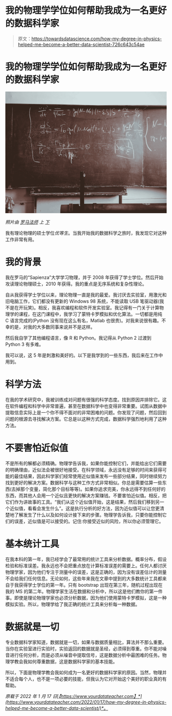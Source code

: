 # 我的物理学学位如何帮助我成为一名更好的数据科学家

> 原文：<https://towardsdatascience.com/how-my-degree-in-physics-helped-me-become-a-better-data-scientist-726c643c54ae>

# 我的物理学学位如何帮助我成为一名更好的数据科学家

![](img/3f701567a779265d372e5ca81ed4921a.png)

*照片由* [*罗马法师*](https://unsplash.com/@roman_lazygeek?utm_source=unsplash&utm_medium=referral&utm_content=creditCopyText) *上* [*下*](https://unsplash.com/s/photos/physics?utm_source=unsplash&utm_medium=referral&utm_content=creditCopyText)

我有理论物理的硕士学位*优等生*。当我开始我的数据科学之旅时，我发现它对这种工作非常有用。

# 我的背景

我在罗马的“Sapienza”大学学习物理，并于 2008 年获得了学士学位。然后开始攻读理论物理硕士，2010 年获得。我的重点是无序系统和复杂性理论。

自从我获得学士学位以来，理论物理一直是我的最爱。我讨厌去实验室，用激光和旧电脑工作，它们都没有更新的 Windows 98 系统，不能读取 USB 笔驱动器(我不是在开玩笑)。相反，我喜欢编程和软件开发实验室。我记得有一门关于计算物理学的课程，在这门课程中，我学习了蒙特卡罗模拟和优化算法。一切都是用纯 C 语言完成的(Python 没有现在这么有名，Matlab 也很贵)。对我来说很有趣。不幸的是，对我的大多数同事来说并不是这样。

然后我自学了其他编程语言，像 R 和 Python。我记得从 Python 2 过渡到 Python 3 有多难。

我可以说，这 5 年是刺激和美好的。以下是我学到的一些东西，我后来在工作中用到。

# 科学方法

在我的学术研究中，我被训练成对问题有很强的科学态度。找到原因并排除它。这在软件编程和科学中非常普遍，甚至在数据科学中也变得非常重要。试图从数据中提取信息实际上是一个你不得不面对的非常困难的问题。你发现了问题，然后回到问题的根源去寻找解决方案。它总是以这种方式完成，数据科学强烈地利用了这种方法。

# 不要害怕近似值

不是所有的解都必须精确。物理学告诉我，如果你能控制它们，并能给出它们需要的明确理由，近似法会被很好地接受。在科学领域，永远没有足够的时间来获得可能的最佳结果，因此科学家们经常使用近似值来发布一些部分结果，同时继续努力找到更好的解决方案。数据科学与这种工作方式非常相似。你总是需要估算一些东西(去掉那个变量，简化那个目标等等)。如果你追求完美，你永远得不到任何好的东西，而其他人会用一个近似且更快的解决方案赚钱。不要害怕近似值。相反，把它们作为讲故事的工具。“我们从这个近似值开始，这是结果，然后我们移到另一个近似值，看看会发生什么”。这是执行分析的好方法，因为近似值可以让您更清楚地了解发生了什么以及如何设计接下来的步骤。物理学告诉我，只要你能控制它们的误差，近似值是可以接受的。记住:你接受近似的风险，所以你必须管理它。

# 基本统计工具

在我本科的第一年，我已经学会了最常用的统计工具来分析数据。概率分布，假设检验和标准误差。我永远也不会把重点放在计算标准误差的需要上。任何人都讨厌物理学家，因为他们专注于测量中的误差，这是正确的，因为没有误差估计的测量不会给我们任何信息。无论如何，这些年来我在文章中提到的大多数统计工具都来自于我获得学士学位的第一年。只有 bootstrap 出现在第三年，随机过程出现在我的 MS 的第二年。物理学家生活在数据和分析中，所以这是他们教你的第一件事。即使是理论物理学家也必须分析数据，因为他们使用蒙特卡罗模拟，这是一种模拟实验。所以，物理学给了我正确的统计工具来分析每一种数据。

# 数据就是一切

专业数据科学家知道，数据就是一切，如果与数据质量相比，算法并不那么重要。当你在实验室进行实验时，实验返回的数据就是圣经，必须得到尊重。你不能对噪音进行任何分析，而是必须从噪音中提取信号，这是数据分析中最困难的任务。物理学教会我如何尊重数据，这是数据科学家的基本技能。

所以，下面是物理学教会我如何成为一名更好的数据科学家的原因。当然，物理并不适合每个人，也不是一项必要的技能，但我认为它对开始这个美好的职业真的有帮助。

*原载于 2022 年 1 月 17 日*[*【https://www.yourdatateacher.com】*](https://www.yourdatateacher.com/2022/01/17/how-my-degree-in-physics-helped-me-become-a-better-data-scientist/)*。*